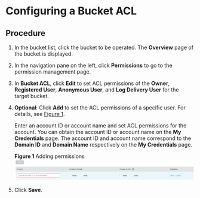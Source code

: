 # Configuring a Bucket ACL<a name="obs_03_0326"></a>

## Procedure<a name="section363844143816"></a>

1.  In the bucket list, click the bucket to be operated. The  **Overview**  page of the bucket is displayed.
2.  In the navigation pane on the left, click  **Permissions**  to go to the permission management page.
3.  In  **Bucket ACL**, click  **Edit**  to set ACL permissions of the  **Owner**,  **Registered User**,  **Anonymous User**, and  **Log Delivery User**  for the target bucket.
4.  **Optional**: Click  **Add**  to set the ACL permissions of a specific user. For details, see  [Figure 1](#fig28074666202331).

    Enter an account ID or account name and set ACL permissions for the account. You can obtain the account ID or account name on the  **My Credentials**  page. The account ID and account name correspond to the  **Domain ID**  and  **Domain Name**  respectively on the  **My Credentials**  page.

    **Figure  1**  Adding permissions<a name="fig28074666202331"></a>  
    ![](figures/adding-permissions.png "adding-permissions")

5.  Click  **Save**.

